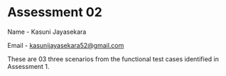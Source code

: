 Assessment 02
==============
Name - Kasuni Jayasekara


Email - kasunijayasekara52@gmail.com

These are 03 three scenarios from the functional test cases identified in Assessment 1.
